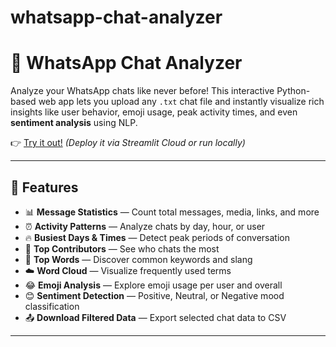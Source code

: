 # whatsapp-chat-analyzer
# 📱 WhatsApp Chat Analyzer

Analyze your WhatsApp chats like never before! This interactive Python-based web app lets you upload any `.txt` chat 
file and instantly visualize rich insights like user behavior, emoji usage, peak activity times, and even **sentiment analysis** using NLP.

👉 [Try it out!](https://github.com/TechSahil404) *(Deploy it via Streamlit Cloud or run locally)*

---

## 🚀 Features

- 📊 **Message Statistics** — Count total messages, media, links, and more
- ⏰ **Activity Patterns** — Analyze chats by day, hour, or user
- 🔥 **Busiest Days & Times** — Detect peak periods of conversation
- 🌟 **Top Contributors** — See who chats the most
- 💬 **Top Words** — Discover common keywords and slang
- ☁️ **Word Cloud** — Visualize frequently used terms
- 😂 **Emoji Analysis** — Explore emoji usage per user and overall
- 😊 **Sentiment Detection** — Positive, Neutral, or Negative mood classification
- 📤 **Download Filtered Data** — Export selected chat data to CSV

---

